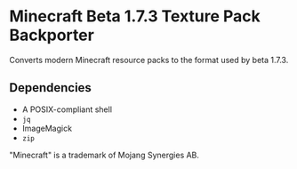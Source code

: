 # Minecraft Beta 1.7.3 Texture Pack Backporter

Converts modern Minecraft resource packs to the format used by beta 1.7.3.

## Dependencies

- A POSIX-compliant shell
- `jq`
- ImageMagick
- `zip`

"Minecraft" is a trademark of Mojang Synergies AB.

